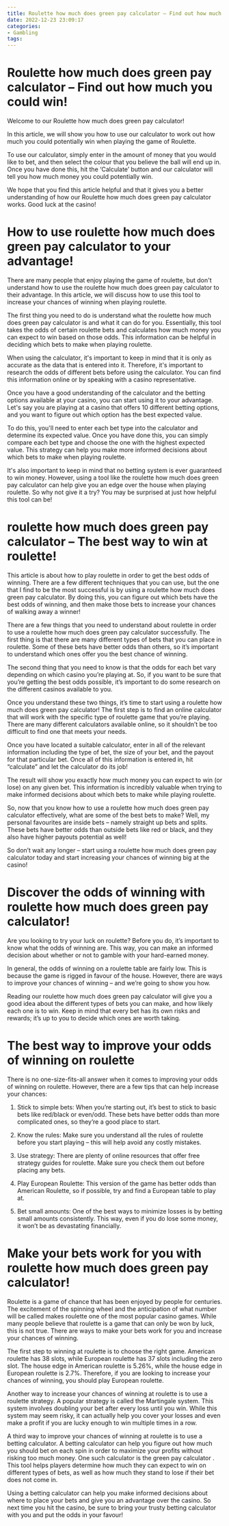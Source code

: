 ```yaml
---
title: Roulette how much does green pay calculator – Find out how much you could win!
date: 2022-12-23 23:09:17
categories:
- Gambling
tags:
---
```



#  Roulette how much does green pay calculator – Find out how much you could win!

Welcome to our Roulette how much does green pay calculator!

In this article, we will show you how to use our calculator to work out how much you could potentially win when playing the game of Roulette.

To use our calculator, simply enter in the amount of money that you would like to bet, and then select the colour that you believe the ball will end up in. Once you have done this, hit the ‘Calculate’ button and our calculator will tell you how much money you could potentially win.

We hope that you find this article helpful and that it gives you a better understanding of how our Roulette how much does green pay calculator works. Good luck at the casino!

#  How to use roulette how much does green pay calculator to your advantage!

There are many people that enjoy playing the game of roulette, but don't understand how to use the roulette how much does green pay calculator to their advantage. In this article, we will discuss how to use this tool to increase your chances of winning when playing roulette.

The first thing you need to do is understand what the roulette how much does green pay calculator is and what it can do for you. Essentially, this tool takes the odds of certain roulette bets and calculates how much money you can expect to win based on those odds. This information can be helpful in deciding which bets to make when playing roulette.

When using the calculator, it's important to keep in mind that it is only as accurate as the data that is entered into it. Therefore, it's important to research the odds of different bets before using the calculator. You can find this information online or by speaking with a casino representative.

Once you have a good understanding of the calculator and the betting options available at your casino, you can start using it to your advantage. Let's say you are playing at a casino that offers 10 different betting options, and you want to figure out which option has the best expected value.

To do this, you'll need to enter each bet type into the calculator and determine its expected value. Once you have done this, you can simply compare each bet type and choose the one with the highest expected value. This strategy can help you make more informed decisions about which bets to make when playing roulette.

It's also important to keep in mind that no betting system is ever guaranteed to win money. However, using a tool like the roulette how much does green pay calculator can help give you an edge over the house when playing roulette. So why not give it a try? You may be surprised at just how helpful this tool can be!

#   roulette how much does green pay calculator – The best way to win at roulette!

This article is about how to play roulette in order to get the best odds of winning.  There are a few different techniques that you can use, but the one that I find to be the most successful is by using a roulette how much does green pay calculator. By doing this, you can figure out which bets have the best odds of winning, and then make those bets to increase your chances of walking away a winner!

There are a few things that you need to understand about roulette in order to use a roulette how much does green pay calculator successfully. The first thing is that there are many different types of bets that you can place in roulette. Some of these bets have better odds than others, so it’s important to understand which ones offer you the best chance of winning.

The second thing that you need to know is that the odds for each bet vary depending on which casino you’re playing at. So, if you want to be sure that you’re getting the best odds possible, it’s important to do some research on the different casinos available to you. 

Once you understand these two things, it’s time to start using a roulette how much does green pay calculator! The first step is to find an online calculator that will work with the specific type of roulette game that you’re playing. There are many different calculators available online, so it shouldn’t be too difficult to find one that meets your needs.

Once you have located a suitable calculator, enter in all of the relevant information including the type of bet, the size of your bet, and the payout for that particular bet. Once all of this information is entered in, hit “calculate” and let the calculator do its job! 

The result will show you exactly how much money you can expect to win (or lose) on any given bet. This information is incredibly valuable when trying to make informed decisions about which bets to make while playing roulette. 

So, now that you know how to use a roulette how much does green pay calculator effectively, what are some of the best bets to make? Well, my personal favourites are inside bets – namely straight up bets and splits. These bets have better odds than outside bets like red or black, and they also have higher payouts potential as well! 

So don’t wait any longer – start using a roulette how much does green pay calculator today and start increasing your chances of winning big at the casino!

#  Discover the odds of winning with roulette how much does green pay calculator!

Are you looking to try your luck on roulette? Before you do, it’s important to know what the odds of winning are. This way, you can make an informed decision about whether or not to gamble with your hard-earned money.

In general, the odds of winning on a roulette table are fairly low. This is because the game is rigged in favour of the house. However, there are ways to improve your chances of winning – and we’re going to show you how.

Reading our roulette how much does green pay calculator will give you a good idea about the different types of bets you can make, and how likely each one is to win. Keep in mind that every bet has its own risks and rewards; it’s up to you to decide which ones are worth taking.

# The best way to improve your odds of winning on roulette

There is no one-size-fits-all answer when it comes to improving your odds of winning on roulette. However, there are a few tips that can help increase your chances:

1) Stick to simple bets: When you’re starting out, it’s best to stick to basic bets like red/black or even/odd. These bets have better odds than more complicated ones, so they’re a good place to start.

2) Know the rules: Make sure you understand all the rules of roulette before you start playing – this will help avoid any costly mistakes.

3) Use strategy: There are plenty of online resources that offer free strategy guides for roulette. Make sure you check them out before placing any bets.

4) Play European Roulette: This version of the game has better odds than American Roulette, so if possible, try and find a European table to play at.

5) Bet small amounts: One of the best ways to minimize losses is by betting small amounts consistently. This way, even if you do lose some money, it won’t be as devastating financially.

#  Make your bets work for you with roulette how much does green pay calculator!

 Roulette is a game of chance that has been enjoyed by people for centuries. The excitement of the spinning wheel and the anticipation of what number will be called makes roulette one of the most popular casino games. While many people believe that roulette is a game that can only be won by luck, this is not true. There are ways to make your bets work for you and increase your chances of winning.

The first step to winning at roulette is to choose the right game. American roulette has 38 slots, while European roulette has 37 slots including the zero slot. The house edge in American roulette is 5.26%, while the house edge in European roulette is 2.7%. Therefore, if you are looking to increase your chances of winning, you should play European roulette.

Another way to increase your chances of winning at roulette is to use a roulette strategy. A popular strategy is called the Martingale system. This system involves doubling your bet after every loss until you win. While this system may seem risky, it can actually help you cover your losses and even make a profit if you are lucky enough to win multiple times in a row.

A third way to improve your chances of winning at roulette is to use a betting calculator. A betting calculator can help you figure out how much you should bet on each spin in order to maximize your profits without risking too much money. One such calculator is the green pay calculator . This tool helps players determine how much they can expect to win on different types of bets, as well as how much they stand to lose if their bet does not come in.

Using a betting calculator can help you make informed decisions about where to place your bets and give you an advantage over the casino. So next time you hit the casino, be sure to bring your trusty betting calculator with you and put the odds in your favour!